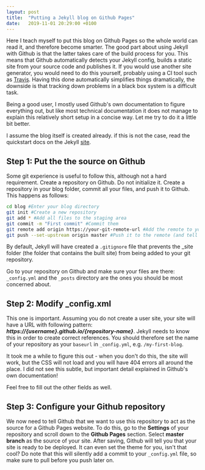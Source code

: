 ```yaml
---
layout: post
title:  "Putting a Jekyll blog on Github Pages"
date:   2019-11-01 20:29:00 +0100
---
```

Here I teach myself to put this blog on Github Pages so the whole world can read it, and therefore become smarter.
The good part about using Jekyll with Github is that the latter takes care of the build process for you. This means that Github automatically detects your Jekyll config, builds a static site from your source code and publishes it. If you would use another site generator, you would need to do this yourself, probably using a CI tool such as [Travis](https://www,travis-ci.org). Having this done automatically simplifies things dramatically, the downside is that tracking down problems in a black box system is a difficult task.

Being a good user, I mostly used Github's own documentation to figure everything out, but like most technical documentation it does not manage to explain this relatively short setup in a concise way. Let me try to do it a little bit better.

I assume the blog itself is created already. if this is not the case, read the quickstart docs on the Jekyll [site](https://jekyllrb.com/docs/).

## Step 1: Put the the source on Github

Some git experience is useful to follow this, although not a hard requirement.
Create a repository on Github. Do not initialize it. Create a repository in your blog folder, commit all your files, and push it to Github. This happens as follows:

```bash
cd blog #Enter your blog directory
git init #Create a new repository
git add * #Add all files to the staging area
git commit -m "First commit" #Commit them
git remote add origin https://your-git-remote-url #Add the remote to your git config
git push --set-upstream origin master #Push it to the remote (and tell git that the remote branch should track the master branch so we can push/pull/merge)
```
By default, Jekyll will have created a `.gitignore` file that prevents the _site folder (the folder that contains the built site) from being added to your git repository. 

Go to your repository on Github and make sure your files are there: `_config.yml` and the `_posts` directory are the ones you should be most concerned about.

## Step 2: Modify _config.xml

This one is important. Assuming you do not create a user site, your site will have a URL with following pattern: ***https://{username}.github.io/{repository-name}***. Jekyll needs to know this in order to create correct references. You should therefore set the name of your repository as your `baseurl` in `_config.yml`, e.g. `/my-first-blog`.

It took me a while to figure this out - when you don't do this, the site will work, but the CSS will not load and you will have 404 errors all around the place. I did not see this subtle, but important detail explained in Github's own documentation!

Feel free to fill out the other fields as well.

## Step 3: Configure your Github repository

We now need to tell Github that we want to use this repository to act as the source for a Github Pages website. To do this, go to the **Settings** of your repository and scroll down to the **Github Pages** section. Select **master branch** as the source of your site. After saving, Github will tell you that your site is ready to be deployed. It can even set the theme for you, isn't that cool? Do note that this will silently add a commit to your `_config.yml` file, so make sure to pull before you push later on.
